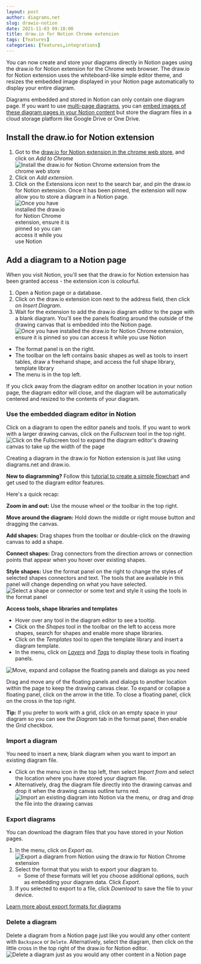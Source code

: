 ```yaml
---
layout: post
author: diagrams.net
slug: drawio-notion
date: 2021-11-03 09:10:00
title: draw.io for Notion Chrome extension
tags: [features]
categories: [features,integrations]
---
```


You can now create and store your diagrams directly in Notion pages using the draw.io for Notion extension for the Chrome web browser. The draw.io for Notion extension uses the whiteboard-like simple editor theme, and resizes the embedded image displayed in your Notion page automatically to display your entire diagram.

Diagrams embedded and stored in Notion can only contain one diagram page. If you want to use [multi-page diagrams](/blog/multiple-page-diagrams.html), you can [embed images of these diagram pages in your Notion content](/blog/embed-diagrams-notion.html) but store the diagram files in a cloud storage platform like Google Drive or One Drive.

## Install the draw.io for Notion extension

1. Got to the [draw.io for Notion extension in the chrome web store](https://chrome.google.com/webstore/detail/drawio-for-notion/plhaalebpkihaccllnkdaokdoeaokmle), and click on _Add to Chrome_
<br /><img src="/assets/img/blog/notion-chrome-extension-install.png" style="width=100%;max-width:400px;height:auto;" alt="Install the draw.io for Notion Chrome extension from the chrome web store">
2. Click on _Add extension_.
3. Click on the Extensions icon next to the search bar, and pin the draw.io for Notion extension. Once it has been pinned, the extension will now allow you to store a diagram in a Notion page.
<br /><img src="/assets/img/blog/notion-chrome-pin-extension.png" style="width=100%;max-width:150px;height:auto;" alt="Once you have installed the draw.io for Notion Chrome extension, ensure it is pinned so you can access it while you use Notion">

## Add a diagram to a Notion page

When you visit Notion, you'll see that the draw.io for Notion extension has been granted access - the extension icon is colourful. 

1. Open a Notion page or a database. 
2. Click on the draw.io extension icon next to the address field, then click on _Insert Diagram_.
3. Wait for the extension to add the draw.io diagram editor to the page with a blank diagram. You'll see the panels floating around the outside of the drawing canvas that is embedded into the Notion page.
<br /><img src="/assets/img/blog/notion-chrome-extension-insert-diagram.png" style="width=100%;max-width:500px;height:auto;" alt="Once you have installed the draw.io for Notion Chrome extension, ensure it is pinned so you can access it while you use Notion">

* The format panel is on the right. 
* The toolbar on the left contains basic shapes as well as tools to insert tables, draw a freehand shape, and access the full shape library, template library
* The menu is in the top left. 

If you click away from the diagram editor on another location in your notion page, the diagram editor will close, and the diagram will be automatically centered and resized to the contents of your diagram. 

### Use the embedded diagram editor in Notion

Click on a diagram to open the editor panels and tools. If you want to work with a larger drawing canvas, click on the _Fullscreen_ tool in the top right.
<br /><img src="/assets/img/blog/notion-chrome-extension-fullscreen.png" style="width=100%;max-width:500px;height:auto;" alt="Click on the Fullscreen tool to expand the diagram editor's drawing canvas to take up the width of the page">

Creating a diagram in the draw.io for Notion extension is just like using diagrams.net and draw.io.

**New to diagramming?** Follow this [tutorial to create a simple flowchart](/doc/getting-started-basic-flowchart.html) and get used to the diagram editor features.

Here's a quick recap:

**Zoom in and out:** Use the mouse wheel or the toolbar in the top right.

**Move around the diagram:** Hold down the middle or right mouse button and dragging the canvas.

**Add shapes:** Drag shapes from the toolbar or double-click on the drawing canvas to add a shape. 

**Connect shapes:** Drag connectors from the direction arrows or connection points that appear when you hover over existing shapes.

**Style shapes:** Use the format panel on the right to change the styles of selected shapes connectors and text. The tools that are available in this panel will change depending on what you have selected.
<br /><img src="/assets/img/blog/notion-chrome-extension-style-shapes.png" style="width=100%;max-width:500px;height:auto;" alt="Select a shape or connector or some text and style it using the tools in the format panel">

**Access tools, shape libraries and templates**

* Hover over any tool in the diagram editor to see a tooltip. 
* Click on the _Shapes_ tool in the toolbar on the left to access more shapes, search for shapes and enable more shape libraries. 
* Click on the _Templates_ tool to open the template library and insert a diagram template.
* In the menu, click on [_Layers_](/doc/layers.html) and [_Tags_](/blog/tags-in-diagrams.html) to display these tools in floating panels.

<img src="/assets/img/blog/notion-chrome-extension-floating-panels.png" style="width=100%;max-width:600px;height:auto;" alt="Move, expand and collapse the floating panels and dialogs as you need">

Drag and move any of the floating panels and dialogs to another location within the page to keep the drawing canvas clear. To expand or collapse a floating panel, click on the arrow in the title. To close a floating panel, click on the cross in the top right.

**Tip:** If you prefer to work with a grid, click on an empty space in your diagram so you can see the _Diagram_ tab in the format panel, then enable the _Grid_ checkbox.

### Import a diagram

You need to insert a new, blank diagram when you want to import an existing diagram file. 
* Click on the menu icon in the top left, then select _Import from_ and select the location where you have stored your diagram file.
* Alternatively, drag the diagram file directly into the drawing canvas and drop it when the drawing canvas outline turns red.
<br /><img src="/assets/img/blog/notion-chrome-extension-import-diagram.gif" style="width=100%;max-width:500px;height:auto;" alt="Import an existing diagram into Notion via the menu, or drag and drop the file into the drawing canvas">

### Export diagrams

You can download the diagram files that you have stored in your Notion pages. 

1. In the menu, click on _Export as_.
<br /><img src="/assets/img/blog/notion-chrome-extension-export-as.png" style="width=100%;max-width:600px;height:auto;" alt="Export a diagram from Notion using the draw.io for Notion Chrome extension">
2. Select the format that you wish to export your diagram to. 
   * Some of these formats will let you choose additional options, such as embedding your diagram data. Click _Export_.
3. If you selected to export to a file, click _Download_ to save the file to your device.

[Learn more about export formats for diagrams](/blog/)

### Delete a diagram

Delete a diagram from a Notion page just like you would any other content with ``Backspace`` or ``Delete``. Alternatively, select the diagram, then click on the little cross in the top right of the draw.io for Notion editor.
<br /><img src="/assets/img/blog/notion-chrome-extension-delete-diagram.png" style="width=100%;max-width:600px;height:auto;" alt="Delete a diagram just as you would any other content in a Notion page">